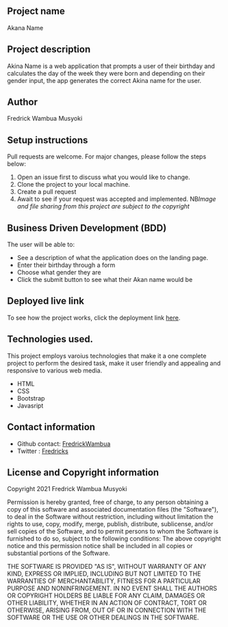 ## Project name
Akana Name
## Project description
Akina Name is a web application that prompts a user of their birthday and calculates the day of the week they were born and depending on their gender input, the app generates the correct Akina name for the user.
## Author
Fredrick Wambua Musyoki
## Setup instructions
Pull requests are welcome. For major changes, please follow the steps below:
1. Open an issue first to discuss what you would like to change.
2. Clone the project to your local machine.
3. Create a pull request
4. Await to see if your request was accepted and implemented.
NB*Image and file sharing from this project are subject to the copyright* 
## Business Driven Development (BDD)
The user will be able to:
- See a description of what the application does on the landing page.
- Enter their birthday through a form
- Choose what gender they are
- Click the submit button to see what their Akan name would be
## Deployed live link
To see how the project works, click the deployment link [here](https://fredrickwambua.github.io/akina-names/).
## Technologies used.
This project employs varoius technologies that make it a one complete project to perform the desired task, make it user friendly and appealing and responsive to various web media.
- HTML
- CSS
- Bootstrap
- Javasript
## Contact information
- Github contact: [FredrickWambua](https://github.com/FredrickWambua)
- Twitter : [Fredricks](https://twitter.com/Fredricks_dataG)
## License and Copyright information
Copyright 2021 Fredrick Wambua Musyoki

Permission is hereby granted, free of charge, to any person obtaining a copy of this software and associated documentation files (the "Software"), to deal in the Software without restriction, including without limitation the rights to use, copy, modify, merge, publish, distribute, sublicense, and/or sell copies of the Software, and to permit persons to whom the Software is furnished to do so, subject to the following conditions:
The above copyright notice and this permission notice shall be included in all copies or substantial portions of the Software.

THE SOFTWARE IS PROVIDED "AS IS", WITHOUT WARRANTY OF ANY KIND, EXPRESS OR IMPLIED, INCLUDING BUT NOT LIMITED TO THE WARRANTIES OF MERCHANTABILITY, FITNESS FOR A PARTICULAR PURPOSE AND NONINFRINGEMENT. IN NO EVENT SHALL THE AUTHORS OR COPYRIGHT HOLDERS BE LIABLE FOR ANY CLAIM, DAMAGES OR OTHER LIABILITY, WHETHER IN AN ACTION OF CONTRACT, TORT OR OTHERWISE, ARISING FROM, OUT OF OR IN CONNECTION WITH THE SOFTWARE OR THE USE OR OTHER DEALINGS IN THE SOFTWARE.
